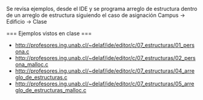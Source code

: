 Se revisa ejemplos, desde el IDE y se programa arreglo de estructura dentro de un arreglo de estructura siguiendo el caso de asignación Campus -> Edificio -> Clase

=== Ejemplos vistos en clase ===

* http://profesores.ing.unab.cl/~delaf/ide/editor/c/07_estructuras/01_persona.c
* http://profesores.ing.unab.cl/~delaf/ide/editor/c/07_estructuras/02_persona_malloc.c
* http://profesores.ing.unab.cl/~delaf/ide/editor/c/07_estructuras/04_arreglo_de_estructuras.c
* http://profesores.ing.unab.cl/~delaf/ide/editor/c/07_estructuras/05_arreglo_de_estructuras_malloc.c
